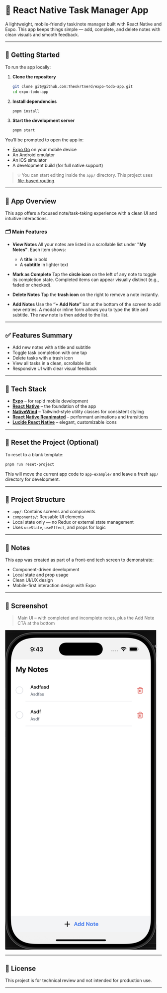 # 📝 React Native Task Manager App

A lightweight, mobile-friendly task/note manager built with React Native and Expo. This app keeps things simple — add, complete, and delete notes with clean visuals and smooth feedback.

---

## 🚀 Getting Started

To run the app locally:

1. **Clone the repository**
   ```bash
   git clone git@github.com:Theskrtnerd/expo-todo-app.git
   cd expo-todo-app
   ```

2. **Install dependencies**

   ```bash
   pnpm install
   ```

3. **Start the development server**

   ```bash
   pnpm start
   ```

You’ll be prompted to open the app in:

* [Expo Go](https://expo.dev/go) on your mobile device
* An Android emulator
* An iOS simulator
* A development build (for full native support)

> 💡 You can start editing inside the `app/` directory. This project uses [file-based routing](https://docs.expo.dev/router/introduction/).

---

## 📱 App Overview

This app offers a focused note/task-taking experience with a clean UI and intuitive interactions.

### 🗂 Main Features

* **View Notes**
  All your notes are listed in a scrollable list under **"My Notes"**. Each item shows:

  * A **title** in bold
  * A **subtitle** in lighter text

* **Mark as Complete**
  Tap the **circle icon** on the left of any note to toggle its completion state. Completed items can appear visually distinct (e.g., faded or checked).

* **Delete Notes**
  Tap the **trash icon** on the right to remove a note instantly.

* **Add Notes**
  Use the **“+ Add Note”** bar at the bottom of the screen to add new entries. A modal or inline form allows you to type the title and subtitle. The new note is then added to the list.

---

## ✅ Features Summary

* Add new notes with a title and subtitle
* Toggle task completion with one tap
* Delete tasks with a trash icon
* View all tasks in a clean, scrollable list
* Responsive UI with clear visual feedback

---

## 🧩 Tech Stack

* **[Expo](https://expo.dev/)** – for rapid mobile development
* **[React Native](https://reactnative.dev/)** – the foundation of the app
* **[NativeWind](https://www.nativewind.dev/)** – Tailwind-style utility classes for consistent styling
* **[React Native Reanimated](https://docs.swmansion.com/react-native-reanimated/)** – performant animations and transitions
* **[Lucide React Native](https://github.com/lucide-icons/lucide)** – elegant, customizable icons

---

## 🧪 Reset the Project (Optional)

To reset to a blank template:

```bash
pnpm run reset-project
```

This will move the current app code to `app-example/` and leave a fresh `app/` directory for development.

---

## 📁 Project Structure

* `app/`: Contains screens and components
* `components/`: Reusable UI elements
* Local state only — no Redux or external state management
* Uses `useState`, `useEffect`, and props for logic

---

## 📝 Notes

This app was created as part of a front-end tech screen to demonstrate:

* Component-driven development
* Local state and prop usage
* Clean UI/UX design
* Mobile-first interaction design with Expo

---

## 📸 Screenshot

> Main UI – with completed and incomplete notes, plus the Add Note CTA at the bottom

![App Screenshot](./assets/screenshot.png)

---

## 📄 License

This project is for technical review and not intended for production use.


---